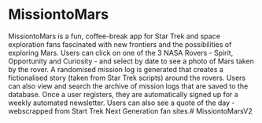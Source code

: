 # MissiontoMars

MissiontoMars is a fun, coffee-break app for Star Trek and space exploration fans fascinated with new frontiers and the possibilities of exploring Mars. Users can click on one of the 3 NASA Rovers - Spirit, Opportunity and Curiosity - and select by date to see a photo of Mars taken by the rover. A randomised mission log is generated that creates a fictionalised story (taken from Star Trek scripts) around the rovers. Users can also view and search the archive of mission logs that are saved to the database. Once a user registers, they are automatically signed up for a weekly automated newsletter. Users can also see a quote of the day - webscrapped from Start Trek Next Generation fan sites.# MissiontoMarsV2
